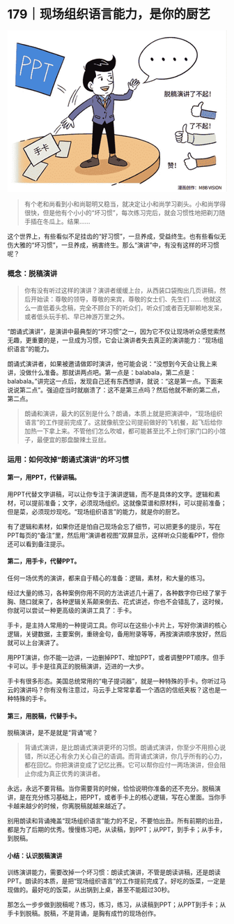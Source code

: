 # 179｜现场组织语言能力，是你的厨艺

![](img/06a2c0f5fba44d7b4a9a9637e857e5fa.jpg)

> 有个老和尚看到小和尚聪明又稳当，就决定让小和尚学习剃头。小和尚学得很快，但是他有个小小的“坏习惯”，每次练习完后，就会习惯性地把剃刀随手插在冬瓜上。结果……

这个世界上，有些看似不足挂齿的“好习惯”，一旦养成，受益终生。也有些看似无伤大雅的“坏习惯”，一旦养成，祸害终生。那么“演讲”中，有没有这样的坏习惯呢？

### 概念：脱稿演讲

> 你有没有听过这样的演讲？演讲者缓缓上台，从西装口袋掏出几页讲稿，然后开始读：尊敬的领导，尊敬的来宾，尊敬的女士们、先生们 …… 他就这么一直低着头念稿，完全不顾台下的听众们，听众们或者百无聊赖地发呆，或者低头玩手机、早已神游万里之外。

“朗诵式演讲”，是演讲中最典型的“坏习惯”之一，因为它不仅让现场听众感觉索然无趣，更重要的是，一旦成为习惯，它会让演讲者失去真正的演讲能力：“现场组织语言”的能力。

朗诵式演讲者，如果被邀请做即时演讲，他可能会说：“没想到今天会让我上来讲，没做什么准备。那就讲两点吧。第一点是：balabala，第二点是：balabala。”讲完这一点后，发现自己还有东西想讲，就说：“这是第一点。下面来说说第二点”。强迫症当时就崩溃了：这不是第三点吗？然后他就不断的第二点，第二点。

> 朗诵和演讲，最大的区别是什么？朗诵，本质上就是把演讲中，“现场组织语言”的工作提前完成了。这就像航空公司提前做好的飞机餐，起飞后给你加热一下拿上来。不管他们怎么吹嘘，都可能甚至比不上你们家门口的小馆子，最便宜的那盘酸辣土豆丝。

### 运用：如何改掉“朗诵式演讲”的坏习惯

#### 第一，用PPT，代替讲稿。

用PPT代替文字讲稿，可以让你专注于演讲逻辑，而不是具体的文字。逻辑和素材，可以提前准备；文字，必须现场组织。这就像菜谱和原材料，可以提前准备；但是菜，必须现炒现吃。“现场组织语言”的能力，就是你的厨艺。

有了逻辑和素材，如果你还是怕自己现场会忘了细节，可以把更多的提示，写在PPT每页的“备注”里，然后用“演讲者视图”双屏显示，这样听众只能看PPT，但你还可以看到备注提示。

#### 第二，用手卡，代替PPT。

任何一场优秀的演讲，都来自于精心的准备：逻辑，素材，和大量的练习。

经过大量的练习，各种案例你用不同的方法讲述几十遍了，各种数字你已经了掌于胸、随口就来了，各种逻辑关系颠来倒去、花式讲述，你也不会错乱了，这时候，你就可以尝试一种更高级的演讲工具了：手卡。

手卡，是主持人常用的一种提词工具。你可以在这些小卡片上，写好你演讲的核心逻辑，关键数据，主要案例，重磅金句，备用附录等等，再按演讲顺序放好，然后就可以上台演讲了。

用PPT演讲，你不能一边讲，一边删掉PPT、增加PPT，或者调整PPT顺序。但手卡可以。手卡是往真正的脱稿演讲，迈进的一大步。

手卡有很多形态。美国总统常用的“电子提词器”，就是一种特殊的手卡。你听过马云的演讲吗？你有没有注意过，马云手上常常拿着一个酒店的信纸夹板？这也是一种特殊的手卡。

#### 第三，用脱稿，代替手卡。

脱稿演讲，是不是就是“背诵”呢？

> 背诵式演讲，是比朗诵式演讲更坏的习惯。朗诵式演讲，你至少不用担心说错，所以还心有余力关心自己的语调。而背诵式演讲，你几乎所有的心力，都在回忆。你把演讲变成了记忆比赛。它可以帮你应付一两场演讲，但会阻止你成为真正优秀的演讲者。

永远，永远不要背稿。当你需要背的时候，恰恰说明你准备的还不充分。脱稿演讲，是在充分练习基础上，把PPT，或者手卡上的核心逻辑，写在心里面。当你手卡越来越少的时候，你离脱稿就越来越近了。

别用朗读和背诵掩盖“现场组织语言”能力的不足，不要怕出丑。所有前期的出丑，都是为了后期的优秀。慢慢练习吧，从读稿，到PPT；从PPT，到手卡；从手卡，到脱稿。

#### 小结：认识脱稿演讲

训练演讲能力，需要改掉一个坏习惯：朗读式演讲，不管是朗读讲稿，还是朗读PPT。朗读的本质，是把“现场组织语言”的工作提前完成了。好吃的饭菜，一定是现做的。最好吃的饭菜，从出锅到上桌，甚至不能超过30秒。

那怎么一步步做到脱稿呢？练习，练习，练习，从读稿到PPT；从PPT到手卡；从手卡到脱稿。脱稿，不是背诵，是胸有成竹的现场创作。